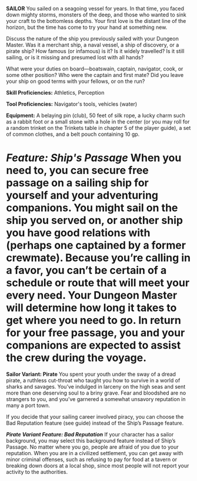 __**SAILOR**__
You sailed on a seagoing vessel for years. In that time, you faced down mighty storms, monsters of the deep, and those who wanted to sink your craft to the bottomless depths. Your first love is the distant line of the horizon, but the time has come to try your hand at something new.

Discuss the nature of the ship you previously sailed with your Dungeon Master. Was it a merchant ship, a naval vessel, a ship of discovery, or a pirate ship? How famous (or infamous) is it? Is it widely travelled? Is it still sailing, or is it missing and presumed lost with all hands?

What were your duties on board—boatswain, captain, navigator, cook, or some other position? Who were the captain and first mate? Did you leave your ship on good terms with your fellows, or on the run?
 
**Skill Proficiencies:** Athletics, Perception

**Tool Proficiencies:** Navigator's tools, vehicles (water)

**Equipment:** A belaying pin (club), 50 feet of silk rope, a lucky charm such as a rabbit foot or a small stone with a hole in the center (or you may roll for a random trinket on the Trinkets table in chapter 5 of the player guide), a set of common clothes, and a belt pouch containing 10 gp.

***Feature: Ship's Passage***
When you need to, you can secure free passage on a sailing ship for yourself and your adventuring companions. You might sail on the ship you served on, or another ship you have good relations with (perhaps one captained by a former crewmate). Because you’re calling in a favor, you can’t be certain of a schedule or route that will meet your every need. Your Dungeon Master will determine how long it takes to get where you need to go. In return for your free passage, you and your companions are expected to assist the crew during the voyage.
===
**Sailor Variant: Pirate**
You spent your youth under the sway of a dread pirate, a ruthless cut-throat who taught you how to survive in a world of sharks and savages. You’ve indulged in larceny on the high seas and sent more than one deserving soul to a briny grave. Fear and bloodshed are no strangers to you, and you’ve garnered a somewhat unsavory reputation in many a port town.

If you decide that your sailing career involved piracy, you can choose the Bad Reputation feature (see guide) instead of the Ship’s Passage feature.

***Pirate Variant Feature: Bad Reputation***
If your character has a sailor background, you may select this background feature instead of Ship’s Passage.
No matter where you go, people are afraid of you due to your reputation. When you are in a civilized settlement, you can get away with minor criminal offenses, such as refusing to pay for food at a tavern or breaking down doors at a local shop, since most people will not report your activity to the authorities.